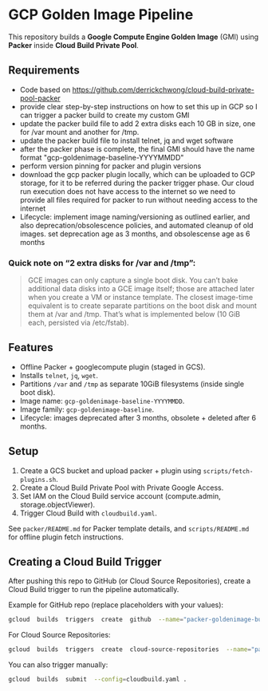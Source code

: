 
# GCP Golden Image Pipeline

  

This repository builds a **Google Compute Engine Golden Image** (GMI) using **Packer** inside **Cloud Build Private Pool**.

  

## Requirements

- Code based on https://github.com/derrickchwong/cloud-build-private-pool-packer
- provide clear step-by-step instructions on how to set this up in GCP so I can trigger a packer build to create my custom GMI
- update the packer build file to add 2 extra disks each 10 GB in size, one for /var mount and another for /tmp.
- update the packer build file to install telnet, jq and wget software
- after the packer phase is complete, the final GMI should have the name format "gcp-goldenimage-baseline-YYYYMMDD"
- perform version pinning for packer and plugin versions
- download the gcp packer plugin locally, which can be uploaded to GCP storage, for it to be referred during the packer trigger phase. Our cloud run execution does not have access to the internet so we need to provide all files required for packer to run without needing access to the internet
- Lifecycle: implement image naming/versioning as outlined earlier, and also deprecation/obsolescence policies, and automated cleanup of old images. set deprecation age as 3 months, and obsolescense age as 6 months

### Quick note on “2 extra disks for /var and /tmp”:

> GCE images can only capture a single boot disk. You can’t bake additional data disks into a GCE image
> itself; those are attached later when you create a VM or instance template. The closest image-time
> equivalent is to create separate partitions on the boot disk and mount them at /var and /tmp. That’s what
> is implemented below (10 GiB each, persisted via /etc/fstab).

  

## Features

- Offline Packer + googlecompute plugin (staged in GCS).
- Installs `telnet`, `jq`, `wget`.
- Partitions `/var` and `/tmp` as separate 10GiB filesystems (inside single boot disk).
- Image name: `gcp-goldenimage-baseline-YYYYMMDD`.
- Image family: `gcp-goldenimage-baseline`.
- Lifecycle: images deprecated after 3 months, obsolete + deleted after 6 months.

## Setup

1. Create a GCS bucket and upload packer + plugin using `scripts/fetch-plugins.sh`.
2. Create a Cloud Build Private Pool with Private Google Access.
3. Set IAM on the Cloud Build service account (compute.admin, storage.objectViewer).
4. Trigger Cloud Build with `cloudbuild.yaml`.

See `packer/README.md` for Packer template details, and `scripts/README.md` for offline plugin fetch instructions.

## Creating a Cloud Build Trigger

After pushing this repo to GitHub (or Cloud Source Repositories), create a Cloud Build trigger to run the pipeline automatically.

Example for GitHub repo (replace placeholders with your values):

```bash
gcloud  builds  triggers  create  github  --name="packer-goldenimage-build"  --repo-name="<YOUR_REPO_NAME>"  --repo-owner="<YOUR_GITHUB_USERNAME_OR_ORG>"  --branch-pattern="^main$"  --build-config="cloudbuild.yaml"  --region="<REGION_OF_YOUR_POOL>"
```

For Cloud Source Repositories:

```bash
gcloud  builds  triggers  create  cloud-source-repositories  --name="packer-goldenimage-build"  --repo="<YOUR_REPO_NAME>"  --branch-pattern="^main$"  --build-config="cloudbuild.yaml"  --region="<REGION_OF_YOUR_POOL>"
```

You can also trigger manually:

```bash
gcloud  builds  submit  --config=cloudbuild.yaml .
```